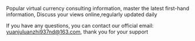 

Popular virtual currency consulting information, master the latest first-hand information, Discuss your views online,regularly updated daily

If you have any questions, you can contact our official email: yuanjuluanzhi937nd@163.com, thank you for your support
